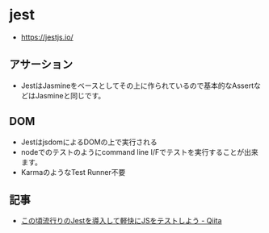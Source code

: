 # jest

- https://jestjs.io/

## アサーション

- JestはJasmineをベースとしてその上に作られているので基本的なAssertなどはJasmineと同じです。

## DOM

- JestはjsdomによるDOMの上で実行される
- nodeでのテストのようにcommand line I/Fでテストを実行することが出来ます。
- KarmaのようなTest Runner不要

## 記事

- [この頃流行りのJestを導入して軽快にJSをテストしよう - Qiita](https://qiita.com/hogesuke_1/items/8da7b63ff1d420b4253f)
